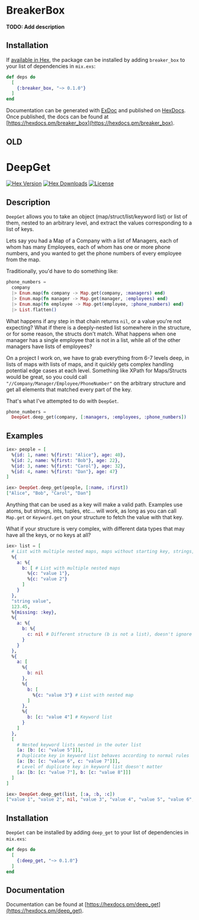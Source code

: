 # BreakerBox

**TODO: Add description**

## Installation

If [available in Hex](https://hex.pm/docs/publish), the package can be installed
by adding `breaker_box` to your list of dependencies in `mix.exs`:

```elixir
def deps do
  [
    {:breaker_box, "~> 0.1.0"}
  ]
end
```

Documentation can be generated with [ExDoc](https://github.com/elixir-lang/ex_doc)
and published on [HexDocs](https://hexdocs.pm). Once published, the docs can
be found at [https://hexdocs.pm/breaker_box](https://hexdocs.pm/breaker_box).
## OLD
# DeepGet

[![Hex Version][hex-img]][hex] [![Hex Downloads][downloads-img]][downloads] [![License][license-img]][license]

[hex-img]: https://img.shields.io/hexpm/v/deep_get.svg
[hex]: https://hex.pm/packages/deep_get
[downloads-img]: https://img.shields.io/hexpm/dt/deep_get.svg
[downloads]: https://hex.pm/packages/deep_get
[license-img]: https://img.shields.io/badge/license-MIT-blue.svg
[license]: https://opensource.org/licenses/MIT

## Description

`DeepGet` allows you to take an object (map/struct/list/keyword list) or list
of them, nested to an arbitrary level, and extract the values corresponding to
a list of keys.

Lets say you had a Map of a Company with a list of Managers, each of whom has
many Employees, each of whom has one or more phone numbers, and you wanted to
get the phone numbers of every employee from the map.

Traditionally, you'd have to do something like:

```elixir
phone_numbers =
  company
  |> Enum.map(fn company -> Map.get(company, :managers) end)
  |> Enum.map(fn manager -> Map.get(manager, :employees) end)
  |> Enum.map(fn employee -> Map.get(employee, :phone_numbers) end)
  |> List.flatten()
```

What happens if any step in that chain returns `nil`, or a value you're not
expecting? What if there is a deeply-nested list somewhere in the structure, or
for some reason, the structs don't match. What happens when one manager has a
single employee that is not in a list, while all of the other managers have
lists of employees?

On a project I work on, we have to grab everything from 6-7 levels
deep, in lists of maps with lists of maps, and it quickly gets complex handling
potential edge cases at each level. Something like XPath for Maps/Structs would
be great, so you could call `"//Company/Manager/Employee/PhoneNumber"` on the
arbitrary structure and get all elements that matched every part of the key.

That's what I've attempted to do with `DeepGet`. 

```elixir
phone_numbers =
  DeepGet.deep_get(company, [:managers, :employees, :phone_numbers])
```

## Examples

```elixir
iex> people = [
  %{id: 1, name: %{first: "Alice"}, age: 40},
  %{id: 2, name: %{first: "Bob"}, age: 22},
  %{id: 3, name: %{first: "Carol"}, age: 32},
  %{id: 4, name: %{first: "Dan"}, age: 47}
]

iex> DeepGet.deep_get(people, [:name, :first])
["Alice", "Bob", "Carol", "Dan"]
```

Anything that can be used as a key will make a valid path. Examples use atoms,
but strings, ints, tuples, etc... will work, as long as you can call `Map.get`
or `Keyword.get` on your structure to fetch the value with that key.

What if your structure is very complex, with different data types that may have
all the keys, or no keys at all?

```elixir
iex> list = [
  # List with multiple nested maps, maps without starting key, strings, etc...
  %{
    a: %{
      b: [ # List with multiple nested maps
        %{c: "value 1"},
        %{c: "value 2"}
      ]
    }
  },
  "string value",
  123.45,
  %{missing: :key},
  %{
    a: %{
      b: %{
        c: nil # Different structure (b is not a list), doesn't ignore nil leaf values
      }
    }
  },
  %{
    a: [
      %{
        b: nil
      },
      %{
        b: [
          %{c: "value 3"} # List with nested map
        ]
      },
      %{
        b: [c: "value 4"] # Keyword list
      }
    ]
  },
  [
    # Nested keyword lists nested in the outer list
    [a: [b: [c: "value 5"]]],
    # Duplicate key in keyword list behaves according to normal rules
    [a: [b: [c: "value 6", c: "value 7"]]],
    # Level of duplicate key in keyword list doesn't matter
    [a: [b: [c: "value 7"], b: [c: "value 8"]]]
  ]
]

iex> DeepGet.deep_get(list, [:a, :b, :c])
["value 1", "value 2", nil, "value 3", "value 4", "value 5", "value 6", "value 7"]
```

## Installation

`DeepGet` can be installed by adding `deep_get` to your list of dependencies in
`mix.exs`:

```elixir
def deps do
  [
    {:deep_get, "~> 0.1.0"}
  ]
end
```

## Documentation

Documentation can be found at [https://hexdocs.pm/deep_get](https://hexdocs.pm/deep_get).

